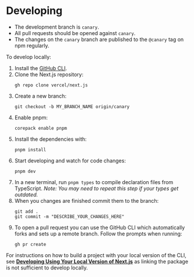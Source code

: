 # Developing

- The development branch is `canary`.
- All pull requests should be opened against `canary`.
- The changes on the `canary` branch are published to the `@canary` tag on npm regularly.

To develop locally:

1. Install the [GitHub CLI](https://github.com/cli/cli#installation).
1. Clone the Next.js repository:
   ```
   gh repo clone vercel/next.js
   ```
1. Create a new branch:
   ```
   git checkout -b MY_BRANCH_NAME origin/canary
   ```
1. Enable pnpm:
   ```
   corepack enable pnpm
   ```
1. Install the dependencies with:
   ```
   pnpm install
   ```
1. Start developing and watch for code changes:
   ```
   pnpm dev
   ```
1. In a new terminal, run `pnpm types` to compile declaration files from
   TypeScript.
   _Note: You may need to repeat this step if your types get outdated._
1. When you changes are finished commit them to the branch:
   ```
   git add .
   git commit -m "DESCRIBE_YOUR_CHANGES_HERE"
   ```
1. To open a pull request you can use the GitHub CLI which automatically forks and sets up a remote branch. Follow the prompts when running:
   ```
   gh pr create
   ```

For instructions on how to build a project with your local version of the CLI,
see **[Developing Using Your Local Version of Next.js](./developing-using-local-app.md)** as linking the package is not sufficient to develop locally.
